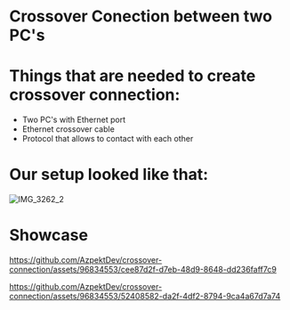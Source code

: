 # Crossover Conection between two PC's

# Things that are needed to create crossover connection:
- Two PC's with Ethernet port
- Ethernet crossover cable
- Protocol that allows to contact with each other

# Our setup looked like that:
![IMG_3262_2](https://github.com/AzpektDev/crossover-connection/assets/96834553/a6200748-c109-4ae0-ae25-12f08d857bc9)


# Showcase

https://github.com/AzpektDev/crossover-connection/assets/96834553/cee87d2f-d7eb-48d9-8648-dd236faff7c9

https://github.com/AzpektDev/crossover-connection/assets/96834553/52408582-da2f-4df2-8794-9ca4a67d7a74

